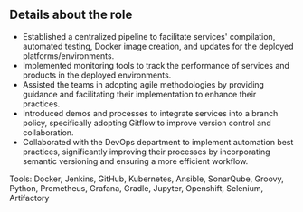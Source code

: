 ## Details about the role

- Established a centralized pipeline to facilitate services' compilation, automated testing, Docker image creation, and updates for the deployed platforms/environments.
- Implemented monitoring tools to track the performance of services and products in the deployed environments.
- Assisted  the teams in adopting agile methodologies by providing guidance and facilitating their implementation to enhance their practices.
- Introduced demos and processes to integrate services into a branch policy, specifically adopting Gitflow to improve version control and collaboration.
- Collaborated with the DevOps department to implement automation best practices, significantly improving their processes by incorporating semantic versioning and ensuring a more efficient workflow.

Tools: Docker, Jenkins, GitHub, Kubernetes, Ansible, SonarQube, Groovy, Python, Prometheus, Grafana, Gradle, Jupyter, Openshift, Selenium, Artifactory
